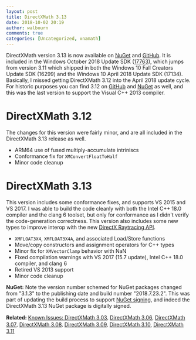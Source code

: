 ```yaml
---
layout: post
title: DirectXMath 3.13
date: 2018-10-02 20:19
author: walbourn
comments: true
categories: [Uncategorized, xnamath]
---
```

DirectXMath version 3.13 is now available on <a href="https://www.nuget.org/packages/directxmath/2018.7.23.2">NuGet</a> and <a href="https://github.com/Microsoft/DirectXMath/releases/tag/jul2018b">GitHub</a>. It is included in the Windows October 2018 Update SDK (<a href="https://blogs.msdn.microsoft.com/chuckw/2018/10/02/windows-10-october-2018-update/">17763</a>), which jumps from version 3.11 which shipped in both the Windows 10 Fall Creators Update SDK (16299) and the Windows 10 April 2018 Update SDK (17134). Basically, I missed getting DirectXMath 3.12 into the April 2018 update cycle. For historic purposes you can find 3.12 on <a href="https://github.com/Microsoft/DirectXMath/releases/tag/feb2018">GitHub</a> and <a href="https://www.nuget.org/packages/directxmath/3.1.2">NuGet</a> as well, and this was the last version to support the Visual C++ 2013 compiler.
<h1>DirectXMath 3.12</h1>
The changes for this version were fairly minor, and are all included in the DirectXMath 3.13 release as well.
<ul>
 	<li>ARM64 use of fused multiply-accumulate intriniscs</li>
 	<li>Conformance fix for <code>XMConvertFloatToHalf</code></li>
 	<li>Minor code cleanup</li>
</ul>
<h1>DirectXMath 3.13</h1>
This version includes some conformance fixes, and supports VS 2015 and VS 2017. I was able to build the code cleanly with both the Intel C++ 18.0 compiler and the clang 6 toolset, but only for conformance as I didn't verify the code-generation correctness. This version also includes some new types to improve interop with the new <a href="https://blogs.msdn.microsoft.com/directx/2018/10/02/directx-raytracing-and-the-windows-10-october-2018-update/">DirectX Raytracing API</a>.
<ul>
 	<li><code>XMFLOAT3X4</code>, <code>XMFLOAT3X4A</code>, and associated Load/Store functions</li>
 	<li>Move/copy constructors and assignment operators for C++ types</li>
 	<li>Minor fix for <code>XMVectorClamp</code> behavior with NaN</li>
 	<li>Fixed compilation warnings with VS 2017 (15.7 update), Intel C++ 18.0 compiler, and clang 6</li>
 	<li>Retired VS 2013 support</li>
 	<li>Minor code cleanup</li>
</ul>
<strong>NuGet:</strong> Note the version number schemed for NuGet packages changed from "3.1.3" to the publishing date and build number "2018.7.23.2". This was part of updating the build process to support <a href="https://blogs.msdn.microsoft.com/chuckw/2018/04/30/github-nuget-and-vso/">NuGet signing</a>, and indeed the DirectXMath 3.13 NuGet package is digitally signed.

<b>Related:</b><span style="float: none;background-color: transparent;color: #333333;font-family: 'Segoe UI',Tahoma,Arial,'Helvetica Neue',Helvetica,Sans-Serif;font-size: 14px;font-style: normal;font-variant: normal;font-weight: 400;letter-spacing: normal;text-align: left;text-decoration: none;text-indent: 0px"> </span><a href="http://blogs.msdn.com/b/chuckw/archive/2013/03/06/known-issues-directxmath-3-03.aspx"><span>Known Issues: DirectXMath 3.03</span></a><span style="float: none;background-color: transparent;color: #333333;font-family: 'Segoe UI',Tahoma,Arial,'Helvetica Neue',Helvetica,Sans-Serif;font-size: 14px;font-style: normal;font-variant: normal;font-weight: 400;letter-spacing: normal;text-align: left;text-decoration: none;text-indent: 0px">, </span><a href="http://blogs.msdn.com/b/chuckw/archive/2013/10/24/directxmath-3-06.aspx"><span>DirectXMath 3.06</span></a><span style="float: none;background-color: transparent;color: #333333;font-family: 'Segoe UI',Tahoma,Arial,'Helvetica Neue',Helvetica,Sans-Serif;font-size: 14px;font-style: normal;font-variant: normal;font-weight: 400;letter-spacing: normal;text-align: left;text-decoration: none;text-indent: 0px">, </span><a href="https://blogs.msdn.microsoft.com/chuckw/2015/04/29/directxmath-3-07/"><span>DirectXMath 3.07</span></a><span style="float: none;background-color: transparent;color: #333333;font-family: 'Segoe UI',Tahoma,Arial,'Helvetica Neue',Helvetica,Sans-Serif;font-size: 14px;font-style: normal;font-variant: normal;font-weight: 400;letter-spacing: normal;text-align: left;text-decoration: none;text-indent: 0px">, </span><a href="https://blogs.msdn.microsoft.com/chuckw/2015/12/01/directxmath-3-08/"><span>DirectXMath 3.08</span></a><span style="float: none;background-color: transparent;color: #333333;font-family: 'Segoe UI',Tahoma,Arial,'Helvetica Neue',Helvetica,Sans-Serif;font-size: 14px;font-style: normal;font-variant: normal;font-weight: 400;letter-spacing: normal;text-align: left;text-decoration: none;text-indent: 0px">, </span><a href="https://blogs.msdn.microsoft.com/chuckw/2016/08/02/directxmath-3-09/"><span>DirectXMath 3.09</span></a><span style="float: none;background-color: transparent;color: #333333;font-family: 'Segoe UI',Tahoma,Arial,'Helvetica Neue',Helvetica,Sans-Serif;font-size: 14px;font-style: normal;font-variant: normal;font-weight: 400;letter-spacing: normal;text-align: left;text-decoration: none;text-indent: 0px">, </span><a href="https://blogs.msdn.microsoft.com/chuckw/2017/04/06/directxmath-3-10/">DirectXMath 3.10</a>, <a href="https://blogs.msdn.microsoft.com/chuckw/2017/06/28/directxmath-3-11/">DirectXMath 3.11</a>
